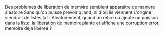 Des problemes de liberation de memoire semblent apparaitre de maniere aleatoire
Sans qu'on puisse prevoir quand, ni d'où ils viennent
L'origine viendrait de listes.txt :
	Aleatoirement, quand on retire ou ajoute un poisson dans la liste, la liberation de memoire plante
	et affiche une corruption error, memoire deja liberee ?

